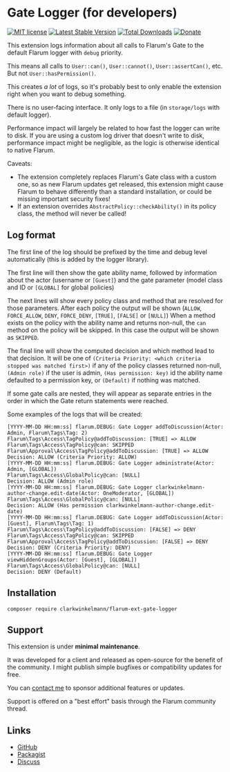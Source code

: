 # Gate Logger (for developers)

[![MIT license](https://img.shields.io/badge/license-MIT-blue.svg)](https://github.com/clarkwinkelmann/flarum-ext-gate-logger/blob/master/LICENSE.md) [![Latest Stable Version](https://img.shields.io/packagist/v/clarkwinkelmann/flarum-ext-gate-logger.svg)](https://packagist.org/packages/clarkwinkelmann/flarum-ext-gate-logger) [![Total Downloads](https://img.shields.io/packagist/dt/clarkwinkelmann/flarum-ext-gate-logger.svg)](https://packagist.org/packages/clarkwinkelmann/flarum-ext-gate-logger) [![Donate](https://img.shields.io/badge/paypal-donate-yellow.svg)](https://www.paypal.me/clarkwinkelmann)

This extension logs information about all calls to Flarum's Gate to the default Flarum logger with `debug` priority.

This means all calls to `User::can()`, `User::cannot()`, `User::assertCan()`, etc. But not `User::hasPermission()`.

This creates *a lot* of logs, so it's probably best to only enable the extension right when you want to debug something.

There is no user-facing interface. It only logs to a file (in `storage/logs` with default logger).

Performance impact will largely be related to how fast the logger can write to disk.
If you are using a custom log driver that doesn't write to disk, performance impact might be negligible, as the logic is otherwise identical to native Flarum.

Caveats:

- The extension completely replaces Flarum's Gate class with a custom one, so as new Flarum updates get released, this extension might cause Flarum to behave differently than a standard installation, or could be missing important security fixes!
- If an extension overrides `AbstractPolicy::checkAbility()` in its policy class, the method will never be called!

## Log format

The first line of the log should be prefixed by the time and debug level automatically (this is added by the logger library).

The first line will then show the gate ability name, followed by information about the actor (username or `[Guest]`) and the gate parameter (model class and ID or `[GLOBAL]` for global policies)

The next lines will show every policy class and method that are resolved for those parameters.
After each policy the output will be shown (`ALLOW`, `FORCE_ALLOW`, `DENY`, `FORCE_DENY`, `[TRUE]`, `[FALSE]` or `[NULL]`)
When a method exists on the policy with the ability name and returns non-null, the `can` method on the policy will be skipped. In this case the output will be shown as `SKIPPED`.

The final line will show the computed decision and which method lead to that decision.
It will be one of `(Criteria Priority: <which criteria stopped was matched first>)` if any of the policy classes returned non-null, `(Admin role)` if the user is admin, `(Has permission: key)` id the ability name defaulted to a permission key, or `(Default)` if nothing was matched.

If some gate calls are nested, they will appear as separate entries in the order in which the Gate return statements were reached.

Some examples of the logs that will be created:

```
[YYYY-MM-DD HH:mm:ss] flarum.DEBUG: Gate Logger addToDiscussion(Actor: Admin, Flarum\Tags\Tag: 2)
Flarum\Tags\Access\TagPolicy@addToDiscussion: [TRUE] => ALLOW
Flarum\Tags\Access\TagPolicy@can: SKIPPED
Flarum\Approval\Access\TagPolicy@addToDiscussion: [TRUE] => ALLOW
Decision: ALLOW (Criteria Priority: ALLOW)
[YYYY-MM-DD HH:mm:ss] flarum.DEBUG: Gate Logger administrate(Actor: Admin, [GLOBAL])
Flarum\Tags\Access\GlobalPolicy@can: [NULL]
Decision: ALLOW (Admin role)
[YYYY-MM-DD HH:mm:ss] flarum.DEBUG: Gate Logger clarkwinkelmann-author-change.edit-date(Actor: OneModerator, [GLOBAL])
Flarum\Tags\Access\GlobalPolicy@can: [NULL]
Decision: ALLOW (Has permission clarkwinkelmann-author-change.edit-date)
[YYYY-MM-DD HH:mm:ss] flarum.DEBUG: Gate Logger addToDiscussion(Actor: [Guest], Flarum\Tags\Tag: 1)
Flarum\Tags\Access\TagPolicy@addToDiscussion: [FALSE] => DENY
Flarum\Tags\Access\TagPolicy@can: SKIPPED
Flarum\Approval\Access\TagPolicy@addToDiscussion: [FALSE] => DENY
Decision: DENY (Criteria Priority: DENY)
[YYYY-MM-DD HH:mm:ss] flarum.DEBUG: Gate Logger viewHiddenGroups(Actor: [Guest], [GLOBAL])
Flarum\Tags\Access\GlobalPolicy@can: [NULL]
Decision: DENY (Default)
```

## Installation

    composer require clarkwinkelmann/flarum-ext-gate-logger

## Support

This extension is under **minimal maintenance**.

It was developed for a client and released as open-source for the benefit of the community.
I might publish simple bugfixes or compatibility updates for free.

You can [contact me](https://clarkwinkelmann.com/flarum) to sponsor additional features or updates.

Support is offered on a "best effort" basis through the Flarum community thread.

## Links

- [GitHub](https://github.com/clarkwinkelmann/flarum-ext-gate-logger)
- [Packagist](https://packagist.org/packages/clarkwinkelmann/flarum-ext-gate-logger)
- [Discuss](https://discuss.flarum.org/d/29351)
